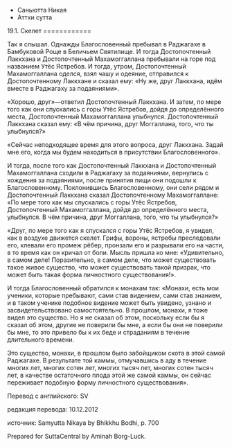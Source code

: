 









* Саньютта Никая
* Аттхи сутта


19\.1\. Скелет
\=\=\=\=\=\=\=\=\=\=\=\=



Так я слышал\. Однажды Благословенный пребывал в Раджагахе в Бамбуковой Роще в Беличьем Святилище\. И тогда Достопочтенный Лаккхана и Достопочтенный Махамоггаллана пребывали на горе под названием Утёс Ястребов\. И тогда, утром, Достопочтенный Махамоггаллана оделся, взял чашу и одеяние, отправился к Достопочтенному Лаккхане и сказал ему: «Ну же, друг Лаккхана, идём вместе в Раджагаху за подаяниями»\.


«Хорошо, друг»—ответил Достопочтенный Лаккхана\. И затем, по мере того как они спускались с горы Утёс Ястребов, дойдя до определённого места, Достопочтенный Махамоггаллана улыбнулся\. Достопочтенный Лаккхана сказал ему: «В чём причина, друг Моггаллана, того, что ты улыбнулся?»


«Сейчас неподходящее время для этого вопроса, друг Лаккхана\. Задай мне его, когда мы будем находиться в присутствии Благословенного»\.


И тогда, после того как Достопочтенный Лаккхана и Достопочтенный Махамоггаллана сходили в Раджагаху за подаяниями, вернулись с хождения за подаяниями, после принятия пищи они подошли к Благословенному\. Поклонившись Благословенному, они сели рядом и Достопочтенный Лаккхана сказал Достопочтенному Махамоггаллане: «По мере того как мы спускались с горы Утёс Ястребов, Достопочтенный Махамоггаллана, дойдя до определённого места, улыбнулся\. В чём причина, друг Моггаллана, того, что ты улыбнулся?»


«Друг, по мере того как я спускался с горы Утёс Ястребов, я увидел, как в воздухе движется скелет\. Грифы, вороны, ястребы преследовали его, клевали его промеж рёбер, пронзали его и разрывали его на части, в то время как он кричал от боли\. Мысль пришла ко мне: «Удивительно, в самом деле\! Поразительно, в самом деле, что может существовать такое живое существо, что может существовать такой призрак, что может быть такая форма личностного существования\!»\.


И тогда Благословенный обратился к монахам так: «Монахи, есть мои ученики, которые пребывают, сами став видением, сами став знанием, и в таком ученике подобное видение может быть увидено, узнано и засвидетельствовано самостоятельно\. В прошлом, монахи, я тоже видел это существо\. Но я не сказал об этом, поскольку если бы я сказал об этом, другие не поверили бы мне, а если бы они не поверили бы мне, то это привело бы к их беде и страданиям в течение длительного времени\.


Это существо, монахи, в прошлом было забойщиком скота в этой самой Раджагахе\. В результате той каммы, отмучавшись в аду в течение многих лет, многих сотен лет, многих тысяч лет, многих сотен тысяч лет, в качестве остаточного плода этой же самой каммы, он сейчас переживает подобную форму личностного существования»\.



Перевод с английского: SV


редакция перевода: 10\.12\.2012


источник: Samyutta Nikaya by Bhikkhu Bodhi, p\. 700


Prepared for SuttaCentral by Aminah Borg\-Luck\.







